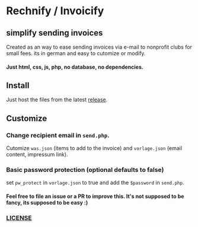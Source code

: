 # Rechnify / Invoicify
simplify sending invoices
--------
Created as an way to ease sending invoices via e-mail to nonprofit clubs for small fees. its in german and easy to cutomize or modify.

#### Just html, css, js, php, no database, no dependencies.

## Install
Just host the files from the latest [release](https://github.com/ueen/Rechnify/releases/latest).

## Customize
### Change recipient email in `send.php`.
Cutomize `was.json` (items to add to the invoice) and `vorlage.json` (email content, impressum link).

### Basic password protection (optional defaults to false)
set `pw_protect` in `vorlage.json` to true and add the `$password` in `send.php`.


#### Feel free to file an issue or a PR to improve this. It's not supposed to be fancy, its supposed to be easy :)

### [LICENSE](https://github.com/ueen/Rechnify/blob/main/LICENSE)
